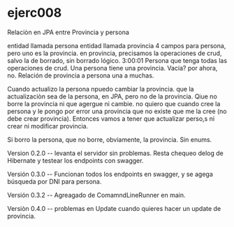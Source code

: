 # ejerc008
Relaciòn en JPA entre Provincia y persona

entidad llamada persona
entidad llamada provincia
4 campos para persona, pero uno es la provincia. 
en provincia, precisamos la operaciones de crud, salvo la de borrado, sin borrado lógico. 
3:00:01
Persona que tenga todas las operaciones de crud. 
Una persona tiene una provincia. Vacía? por ahora, no. 
Relación de provincia a persona una a muchas. 

Cuando actualizo la persona npuedo cambiar la provincia. que la actualizaciòn sea de la persona, en JPA, pero no de la provincia. Qiue no borre la provincia ni que agergue ni cambie. 
no quiero que cuando cree la persona y le pongo por error una provincia que no existe que me la cree (no debe crear provincia). Entonces vamos a tener que actualizar perso,s ni crear ni modificar provincia. 

Si borro la persona, que no borre, obviamente, la provincia. 
Sin enums.

Version 0.2.0 -- levanta el servidor sin problemas. Resta chequeo delog de Hibernate y testear los endpoints con swagger. 

Versión 0.3.0 --  Funcionan todos los endpoints en swagger, y se agega búsqueda por DNI para persona. 

Versión 0.3.2 --  Agreagado de ComamndLineRunner en main. 

Versiòn 0.4.0 -- problemas en Update cuando quieres hacer un update de provincia. 